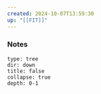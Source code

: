 ```yaml
---
created: 2024-10-07T13:59:30
up: "[[FIT]]"
---
```


### Notes
```breadcrumbs
type: tree
dir: down
title: false
collapse: true
depth: 0-1
```


